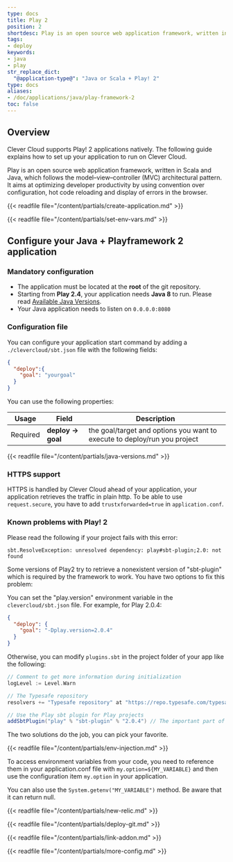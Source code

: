 ```yaml
---
type: docs
title: Play 2
position: 2
shortdesc: Play is an open source web application framework, written in Scala and Java, which follows the model–view–controller (MVC) architectural pattern.
tags:
- deploy
keywords:
- java
- play
str_replace_dict:
  "@application-type@": "Java or Scala + Play! 2"
type: docs
aliases:
- /doc/applications/java/play-framework-2
toc: false
---
```


## Overview

Clever Cloud supports Play! 2 applications natively. The following guide explains how to set up your application to run on Clever Cloud.

Play is an open source web application framework, written in Scala and Java, which follows the model–view–controller (MVC) architectural pattern. It aims at optimizing developer productivity by using convention over configuration, hot code reloading and display of errors in the browser.

{{< readfile file="/content/partials/create-application.md" >}}

{{< readfile file="/content/partials/set-env-vars.md" >}}

## Configure your Java + Playframework 2 application
### Mandatory configuration

* The application must be located at the **root** of the git repository.
* Starting from **Play 2.4**, your application needs **Java 8** to run. Please read [Available Java Versions](#available-java-versions).
* Your Java application needs to listen on `0.0.0.0:8080`

### Configuration file

You can configure your application start command by adding a `./clevercloud/sbt.json` file with the following fields:

```json
{
  "deploy":{
    "goal": "yourgoal"
  }
}
```

You can use the following properties:
<table class="table table-bordered table-striped">
  <thead>
    <tr>
      <th>Usage</th>
      <th>Field</th>
      <th>Description</th>
    </tr>
  </thead>
  <tbody>
    <tr>
      <td><span class="label label-danger">Required</span></td>
      <td><strong>deploy -&gt; goal</strong></td>
      <td>the goal/target and options you want to execute to deploy/run you project</td>
    </tr>
  </tbody>
</table>

{{< readfile file="/content/partials/java-versions.md" >}}

### HTTPS support

HTTPS is handled by Clever Cloud ahead of your application, your application retrieves the traffic in plain http. To be able to use `request.secure`, you have to add `trustxforwarded=true` in `application.conf`.

### Known problems with Play! 2

Please read the following if your project fails with this error:

`sbt.ResolveException: unresolved dependency: play#sbt-plugin;2.0: not found`

Some versions of Play2 try to retrieve a nonexistent version of "sbt-plugin" which is required by the framework to work.
You have two options to fix this problem:

You can set the "play.version" environment variable in the `clevercloud/sbt.json` file.
For example, for Play 2.0.4:

``` json
{
  "deploy": {
    "goal": "-Dplay.version=2.0.4"
  }
}
```

Otherwise, you can modify `plugins.sbt` in the project folder of your app like the following:

```scala
// Comment to get more information during initialization
logLevel := Level.Warn

// The Typesafe repository
resolvers += "Typesafe repository" at "https://repo.typesafe.com/typesafe/releases/"

// Use the Play sbt plugin for Play projects
addSbtPlugin("play" % "sbt-plugin" % "2.0.4") // The important part of the configuration
```

The two solutions do the job, you can pick your favorite.

{{< readfile file="/content/partials/env-injection.md" >}}

To access environment variables from your code, you need to reference them in your application.conf file with `my.option=${MY_VARIABLE}` and then use the configuration item `my.option` in your application.

You can also use the `System.getenv("MY_VARIABLE")` method. Be aware that it can return null.

{{< readfile file="/content/partials/new-relic.md" >}}

{{< readfile file="/content/partials/deploy-git.md" >}}

{{< readfile file="/content/partials/link-addon.md" >}}

{{< readfile file="/content/partials/more-config.md" >}}
